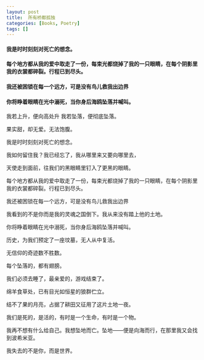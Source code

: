 ```yaml
---
layout: post
title:  所有桥都孤独
categories: [Books, Poetry]
tags: []
---
```

#### 我是时时刻刻对死亡的想念。
#### 每个地方都从我的爱中取走了一份，每束光都烧掉了我的一只眼睛，在每个阴影里我的衣裳都碎裂。行程已到尽头。
#### 我还被困锁在每一个远方，可是没有鸟儿救我出边界
#### 你将睁着眼睛在光中溺死，当你身后海鸥坠落并喊叫。
<!-- more -->
我若上升，便向高处升 我若坠落，便彻底坠落。

果实甜，却无爱。无法饱腹。

我是时时刻刻对死亡的想念。

我如何留住我？我已经忘了，我从哪里来又要向哪里去，

天使走到面前，往我们的黑眼睛里钉入了更黑的眼睛。

每个地方都从我的爱中取走了一份，每束光都烧掉了我的一只眼睛，在每个阴影里我的衣裳都碎裂。行程已到尽头。

我还被困锁在每一个远方，可是没有鸟儿救我出边界

我看到的不是你而是我的灵魂之国倒下。我从来没有踏上他的土地。

你将睁着眼睛在光中溺死，当你身后海鸥坠落并喊叫。

历史，为我们预定了一座坟墓，无人从中复活。

无信仰的奇迹数不胜数。

每个坠落的，都有翅膀。

我们必须去睡了，最亲爱的，游戏结束了。

绵羊食草处，已有目光如恒星的狼群伫立。

结不了果的月亮，占据了耕田又征用了这片土地一夜。

我们是死的，是活的，有时是一个生命，有时是一个物。

我再不想有什么给自己。我想坠地而亡。坠地——便是向海而行，在那里我又会找到波希米亚。

我失去的不是你，而是世界。
